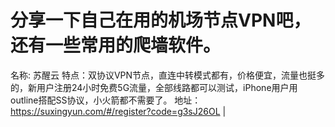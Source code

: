 # 分享一下自己在用的机场节点VPN吧，还有一些常用的爬墙软件。

名称: 苏醒云
特点：双协议VPN节点，直连中转模式都有，价格便宜，流量也挺多的，新用户注册24小时免费5G流量，全部线路都可以测试，iPhone用户用outline搭配SS协议，小火箭都不需要了。
地址：https://suxingyun.com/#/register?code=g3sJ26OL |

